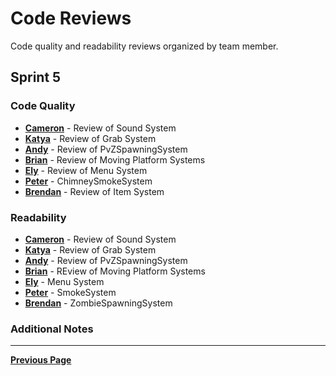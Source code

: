 # Code Reviews

Code quality and readability reviews organized by team member.

## Sprint 5

### Code Quality

- [**Cameron**](CodeQuality/CameronCodeQualitySprint5.md) - Review of Sound System
- [**Katya**](CodeQuality/KatyaCodeQualitySprint5.md) - Review of Grab System
- [**Andy**](CodeQuality/AndyCodeQualitySprint5.md) - Review of PvZSpawningSystem
- [**Brian**](CodeQuality/BrianCodeQualitySprint5.md) - Review of Moving Platform Systems
- [**Ely**](CodeQuality/ElyCodeQualitySprint5.md) - Review of Menu System
- [**Peter**](CodeQuality/CodeQualityPeterSprint5.md) - ChimneySmokeSystem
- [**Brendan**](CodeQuality/BrendanCodeQualitySprint5.md) - Review of Item System

### Readability

- [**Cameron**](Readability/CameronReadabilitySprint5.md) - Review of Sound System
- [**Katya**](Readability/KatyaReadabilitySprint5.md) - Review of Grab System
- [**Andy**](Readability/AndyReadabilitySprint5.md) - Review of PvZSpawningSystem
- [**Brian**](Readability/BrianReadabilitySprint5.md) - REview of Moving Platform Systems
- [**Ely**](Readability/ElyReadabilitySprint5.md) - Menu System
- [**Peter**](Readability/PeterReadabilityReveiwSprint5.md) - SmokeSystem
- [**Brendan**](Readability/BrendanReadabilitySprint5.md) - ZombieSpawningSystem

### Additional Notes

---

[**Previous Page**](../README.md)
